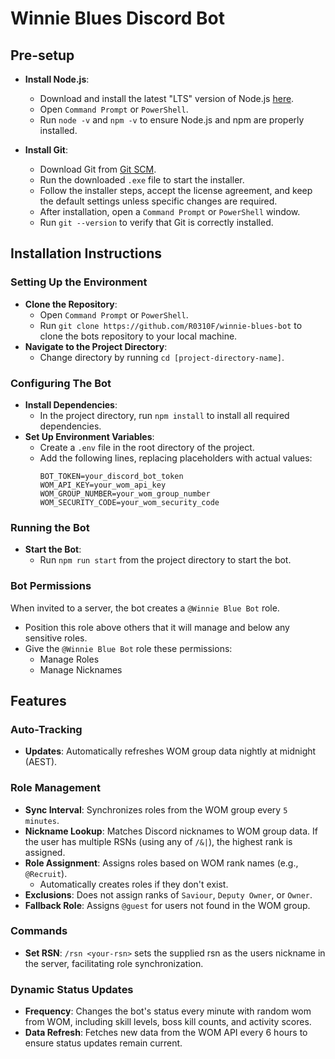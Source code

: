 # Winnie Blues Discord Bot

## Pre-setup

- **Install Node.js**:
    - Download and install the latest "LTS" version of Node.js [here](https://nodejs.org/en/download).
    - Open `Command Prompt` or `PowerShell`.
    - Run `node -v` and `npm -v` to ensure Node.js and npm are properly installed.

- **Install Git**:
    - Download Git from [Git SCM](https://git-scm.com/download/win).
    - Run the downloaded `.exe` file to start the installer.
    - Follow the installer steps, accept the license agreement, and keep the default settings unless specific changes
      are required.
    - After installation, open a `Command Prompt` or `PowerShell` window.
    - Run `git --version` to verify that Git is correctly installed.

## Installation Instructions

### Setting Up the Environment

- **Clone the Repository**:
    - Open `Command Prompt` or `PowerShell`.
    - Run `git clone https://github.com/R0310F/winnie-blues-bot` to clone the bots repository to your local machine.
- **Navigate to the Project Directory**:
    - Change directory by running `cd [project-directory-name]`.

### Configuring The Bot

- **Install Dependencies**:
    - In the project directory, run `npm install` to install all required dependencies.
- **Set Up Environment Variables**:
    - Create a `.env` file in the root directory of the project.
    - Add the following lines, replacing placeholders with actual values:
      ```
      BOT_TOKEN=your_discord_bot_token
      WOM_API_KEY=your_wom_api_key
      WOM_GROUP_NUMBER=your_wom_group_number
      WOM_SECURITY_CODE=your_wom_security_code
      ```

### Running the Bot

- **Start the Bot**:
    - Run `npm run start` from the project directory to start the bot.

### Bot Permissions

When invited to a server, the bot creates a `@Winnie Blue Bot` role.

- Position this role above others that it will manage and below any sensitive roles.
- Give the `@Winnie Blue Bot` role these permissions:
    - Manage Roles
    - Manage Nicknames

## Features

### Auto-Tracking

- **Updates**: Automatically refreshes WOM group data nightly at midnight (AEST).

### Role Management

- **Sync Interval**: Synchronizes roles from the WOM group every ``5 minutes``.
- **Nickname Lookup**: Matches Discord nicknames to WOM group data. If the user has multiple RSNs (using any of `/&|`),
  the highest rank is
  assigned.
- **Role Assignment**: Assigns roles based on WOM rank names (e.g., `@Recruit`).
    - Automatically creates roles if they don't exist.
- **Exclusions**: Does not assign ranks of `Saviour`, `Deputy Owner`, or `Owner`.
- **Fallback Role**: Assigns `@guest` for users not found in the WOM group.

### Commands

- **Set RSN**: `/rsn <your-rsn>` sets the supplied rsn as the users nickname in the server, facilitating role
  synchronization.

### Dynamic Status Updates

- **Frequency**: Changes the bot's status every minute with random wom from WOM, including skill levels, boss
  kill
  counts, and activity scores.
- **Data Refresh**: Fetches new data from the WOM API every 6 hours to ensure status updates remain current.